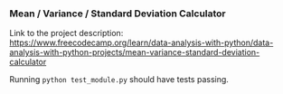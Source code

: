 ### Mean / Variance / Standard Deviation Calculator

Link to the project description:  
https://www.freecodecamp.org/learn/data-analysis-with-python/data-analysis-with-python-projects/mean-variance-standard-deviation-calculator

Running
`python test_module.py`
should have tests passing.